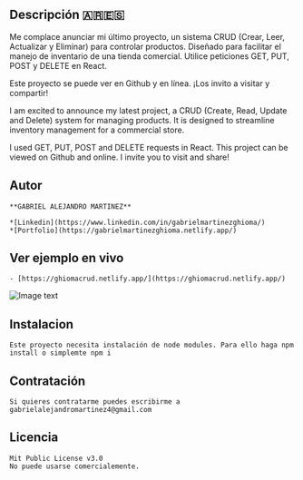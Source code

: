 ## Descripción  🇦🇷🇪🇸

  Me complace anunciar mi último proyecto, un sistema CRUD (Crear, Leer, Actualizar y Eliminar) para controlar productos. Diseñado para facilitar el manejo de inventario de una tienda comercial. Utilice peticiones GET, PUT, POST y DELETE en React. 
  
  Este proyecto se puede ver en Github y en línea. ¡Los invito a visitar y compartir!

  I am excited to announce my latest project, a CRUD (Create, Read, Update and Delete) system for managing products. It is designed to streamline inventory management for a commercial store. 
  
  I used GET, PUT, POST and DELETE requests in React. This project can be viewed on Github and online. I invite you to visit and share!


## Autor 

	**GABRIEL ALEJANDRO MARTINEZ**

	*[Linkedin](https://www.linkedin.com/in/gabrielmartinezghioma/)
	*[Portfolio](https://gabrielmartinezghioma.netlify.app/)

## Ver ejemplo en vivo

	- [https://ghiomacrud.netlify.app/](https://ghiomacrud.netlify.app/)
![Image text](https://github.com/gabrielmartinezghioma/ReactAcademloWoork3/blob/main/public/screen.png)

## Instalacion 

	Este proyecto necesita instalación de node modules. Para ello haga npm install o simplemte npm i 

## Contratación 
	Si quieres contratarme puedes escribirme a gabrielalejandromartinez4@gmail.com

## Licencia

	Mit Public License v3.0
	No puede usarse comercialemente.